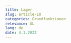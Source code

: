 ```yaml
---
title: Lager
slug: article-10
categories: Grundfunktionen
relevance: AL
lang: de
date: 4.1.2022
---
```

